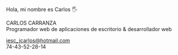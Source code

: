 Hola, mi nombre es Carlos 🖐


CARLOS CARRANZA <br/>
Programador web de aplicaciones de escritorio & desarrollador web

iesc_jcarlos@hotmail.com <br/>
74-43-52-28-14
